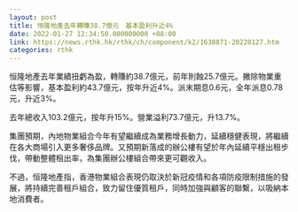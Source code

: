 ```yaml
---
layout: post
title: 恒隆地產去年轉賺38.7億元　基本盈利升近4%
date: 2022-01-27 12:34:50.000000000 +08:00
link: https://news.rthk.hk/rthk/ch/component/k2/1630871-20220127.htm
categories: rthk
---
```


恒隆地產去年業績扭虧為盈，轉賺約38.7億元，前年則蝕25.7億元。撇除物業重估等影響，基本盈利約43.7億元，按年升近4%。派末期息0.6元，全年派息0.78元，升近3%。

去年總收入103.2億元，按年升15%。營業溢利73.7億元，升13.7%。

集團預期，內地物業組合今年有望繼續成為業務增長動力，延續穩健表現，將繼續在各大商場引入更多奢侈品牌。又預期新落成的辦公樓有望於年內延續平穩出租步伐，帶動整體租出率，為集團辦公樓組合帶來更可觀收入。

不過，恒隆地產指，香港物業組合表現仍取決於新冠疫情和各項防疫限制措施的發展，將持續完善租戶組合，致力留住優質租戶，同時加強與顧客的聯繫，以吸納本地消費者。
